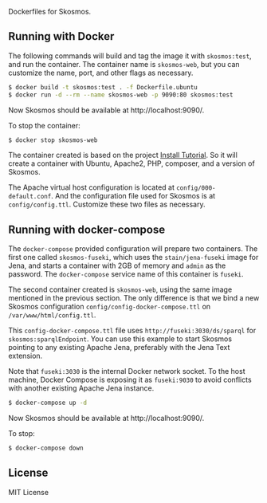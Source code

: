 Dockerfiles for Skosmos.

## Running with Docker

The following commands will build and tag the image it with `skosmos:test`,
and run the container. The container name is `skosmos-web`, but you can customize
the name, port, and other flags as necessary.

```bash
$ docker build -t skosmos:test . -f Dockerfile.ubuntu
$ docker run -d --rm --name skosmos-web -p 9090:80 skosmos:test
```

Now Skosmos should be available at http://localhost:9090/.

To stop the container:

```bash
$ docker stop skosmos-web
```

The container created is based on the project
[Install Tutorial](https://github.com/NatLibFi/Skosmos/wiki/InstallTutorial).
So it will create a container with Ubuntu, Apache2, PHP, composer, and a version
of Skosmos.

The Apache virtual host configuration is located at `config/000-default.conf`. And
the configuration file used for Skosmos is at `config/config.ttl`. Customize these
two files as necessary.


## Running with docker-compose

The `docker-compose` provided configuration will prepare two containers.
The first one called `skosmos-fuseki`, which uses the `stain/jena-fuseki`
image for Jena, and starts a container with 2GB of memory and `admin`
as the password. The `docker-compose` service name of this container is
`fuseki`.

The second container created is `skosmos-web`, using the same image mentioned
in the previous section. The only difference is that we bind a new Skosmos
configuration `config/config-docker-compose.ttl` on `/var/www/html/config.ttl`.

This `config-docker-compose.ttl` file uses `http://fuseki:3030/ds/sparql` for
`skosmos:sparqlEndpoint`. You can use this example to start Skosmos pointing
to any existing Apache Jena, preferably with the Jena Text extension.

Note that `fuseki:3030` is the internal Docker network socket. To the host
machine, Docker Compose is exposing it as `fuseki:9030` to avoid conflicts
with another existing Apache Jena instance.

```bash
$ docker-compose up -d
```

Now Skosmos should be available at http://localhost:9090/.

To stop:

```bash
$ docker-compose down
```

## License

MIT License
